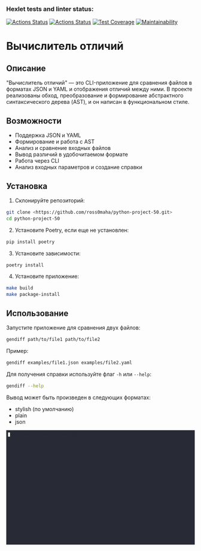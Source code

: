 ### Hexlet tests and linter status:
[![Actions Status](https://github.com/ross0maha/python-project-50/actions/workflows/hexlet-check.yml/badge.svg)](https://github.com/ross0maha/python-project-50/actions)
[![Actions Status](https://github.com/ross0maha/python-project-50/actions/workflows/main.yml/badge.svg)](https://github.com/ross0maha/python-project-50/actions)
[![Test Coverage](https://api.codeclimate.com/v1/badges/b8b78a830576323a7457/test_coverage)](https://codeclimate.com/github/ross0maha/python-project-50/test_coverage)
[![Maintainability](https://api.codeclimate.com/v1/badges/b8b78a830576323a7457/maintainability)](https://codeclimate.com/github/ross0maha/python-project-50/maintainability)

# Вычислитель отличий

## Описание

"Вычислитель отличий" — это CLI-приложение для сравнения файлов в форматах JSON и YAML и отображения отличий между ними. В проекте реализованы обход, преобразование и формирование абстрактного синтаксического дерева (AST), и он написан в функциональном стиле.

## Возможности

- Поддержка JSON и YAML
- Формирование и работа с AST
- Анализ и сравнение входных файлов
- Вывод различий в удобочитаемом формате
- Работа через CLI
- Анализ входных параметров и создание справки

## Установка

1. Склонируйте репозиторий:
```bash
git clone <https://github.com/ross0maha/python-project-50.git>
cd python-project-50
```
2. Установите Poetry, если еще не установлен:   
```bash
pip install poetry
```
3. Установите зависимости:
```bash
poetry install
```
4. Установите приложение:
```bash
make build
make package-install
```

## Использование

Запустите приложение для сравнения двух файлов:

```bash
gendiff path/to/file1 path/to/file2
```

Пример:

```bash
gendiff examples/file1.json examples/file2.yaml
```

Для получения справки используйте флаг `-h` или `--help`:

```bash
gendiff --help
```

Вывод может быть произведен в следующих форматах:

- stylish (по умолчанию)
- plain
- json


![asciicast](demo.gif)